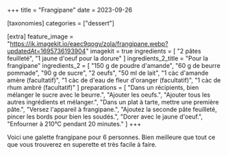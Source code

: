 +++
title = "Frangipane"
date = 2023-09-26

[taxonomies]
categories = ["dessert"]

[extra]
feature_image = "https://ik.imagekit.io/eaec9qogv/zola/frangipane.webp?updatedAt=1695736193904"
imagekit = true
ingredients = [
  "2 pâtes feuilleté",
  "1 jaune d'oeuf pour la dorure"
]
ingredients_2_title = "Pour la frangipane"
ingredients_2 = [
  "150 g de poudre d'amande",
  "60 g de beurre pommade",
  "90 g de sucre",
  "2 oeufs",
  "50 ml de lait",
  "1 càc d'amande amère (facultatif)",
  "1 càc de d'eau de fleur d'oranger (facultatif)",
  "1 càc de rhum ambré (facultatif)"
]
preparations = [
  "Dans un récipients, bien mélanger le sucre avec le beurre.",
  "Ajouter les oeufs.",
  "Ajouter tous les autres ingrédients et mélanger.",
  "Dans un plat à tarte, mettre une première pâte.",
  "Versez l'appareil à frangipane.",
  "Ajoutez la seconde pâte feuilleté, pincer les bords pour bien les soudés.",
  "Dorer avec le jaune d'oeuf.",
  "Enfourner à 210°C pendant 20 minutes."
]
+++

Voici une galette frangipane pour 6 personnes. Bien meilleure que tout ce que vous trouverez en superette et très facile à faire.

